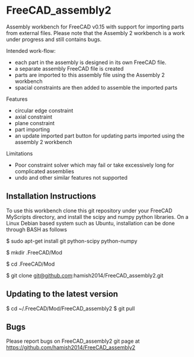 FreeCAD_assembly2
=================

Assembly workbench for FreeCAD v0.15 with support for importing parts from external files.
Please note that the Assembly 2 workbench is a work under progress and still contains bugs.

Intended work-flow:
  * each part in the assembly is designed in its own FreeCAD file.
  * a separate assembly FreeCAD file is created
  * parts are imported to this assembly file using the Assembly 2 workbench
  * spacial constraints are then added to assemble the imported parts

Features
  * circular edge constraint
  * axial constraint
  * plane constraint
  * part importing
  * an update imported part button for updating parts imported using the assembly 2 workbench

Limitations
  * Poor constraint solver which may fail or take excessively long for complicated assemblies
  * undo and other similar features not supported


Installation Instructions
-------------------------

To use this workbench clone this git repository under your FreeCAD MyScripts directory, and install the scipy and numpy python libraries.
On a Linux Debian based system such as Ubuntu, installation can be done through BASH as follows

  $ sudo apt-get install git python-scipy python-numpy

  $ mkdir .FreeCAD/Mod

  $ cd .FreeCAD/Mod

  $ git clone git@github.com:hamish2014/FreeCAD_assembly2.git


Updating to the latest version
------------------------------

  $ cd ~/.FreeCAD/Mod/FreeCAD_assembly2
  $ git pull


Bugs
----

Please report bugs on FreeCAD_assembly2 git page at https://github.com/hamish2014/FreeCAD_assembly2
